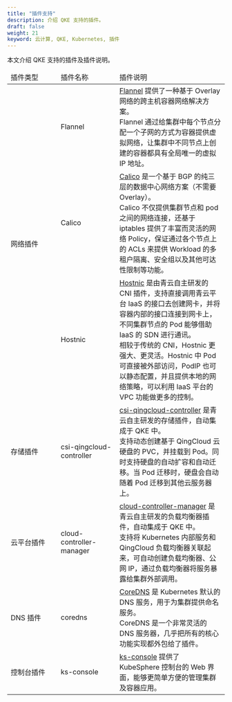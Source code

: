 ```yaml
---
title: "插件支持"
description: 介绍 QKE 支持的插件。
draft: false
weight: 21
keyword: 云计算, QKE, Kubernetes, 插件
---
```


本文介绍 QKE 支持的插件及插件说明。

<table>
  <thead>
  <tr>
   <td style="width: 100px">插件类型</td><td style="width: 120px">插件名称</td><td>插件说明</td></tr>
  </thead>
  <tr>
   <td rowspan="3">网络插件</td><td>Flannel</td><td><a href="https://github.com/coreos/flannel">Flannel</a> 提供了一种基于 Overlay 网络的跨主机容器网络解决方案。<br/>Flannel 通过给集群中每个节点分配一个子网的方式为容器提供虚拟网络，让集群中不同节点上创建的容器都具有全局唯一的虚拟 IP 地址。</td>
  </tr>
  <tr>
   <td>Calico</td><td><a href="https://www.tigera.io/project-calico/">Calico</a> 是一个基于 BGP 的纯三层的数据中心网络方案（不需要 Overlay）。<br/>Calico 不仅提供集群节点和 pod 之间的网络连接，还基于 iptables 提供了丰富而灵活的网络 Policy，保证通过各个节点上的 ACLs 来提供 Workload 的多租户隔离、安全组以及其他可达性限制等功能。</td>
  </tr>
  <tr>
    <td>Hostnic</td><td><a href=https://github.com/yunify/hostnic-cni>Hostnic</a> 是由青云自主研发的 CNI 插件，支持直接调用青云平台 IaaS 的接口去创建网卡，并将容器内部的接口连接到网卡上，不同集群节点的 Pod 能够借助 IaaS 的 SDN 进行通讯。<br/>相较于传统的 CNI，Hostnic 更强大、更灵活。Hostnic 中 Pod 可直接被外部访问，PodIP 也可以静态配置，并且提供本地的网络策略，可以利用 IaaS 平台的 VPC 功能做更多的控制。</td>
  </tr>
   <tr>
    <td>存储插件</td><td>csi-qingcloud-controller</td><td><a href="https://github.com/yunify/qingcloud-csi">csi-qingcloud-controller</a> 是青云自主研发的存储插件，自动集成于 QKE 中。<br/>支持动态创建基于 QingCloud 云硬盘的 PVC，并挂载到 Pod。同时支持硬盘的自动扩容和自动迁移。当 Pod 迁移时，硬盘会自动随着 Pod 迁移到其他云服务器上。</td>
  </tr>
  <tr>
    <td>云平台插件</td><td>cloud-controller-manager</td><td><a href="https://github.com/yunify/qingcloud-cloud-controller-manager">cloud-controller-manager</a> 是青云自主研发的负载均衡器插件，自动集成于 QKE 中。<br/>支持将 Kubernetes 内部服务和 QingCloud 负载均衡器关联起来，可自动创建负载均衡器、公网 IP，通过负载均衡器将服务暴露给集群外部调用。</td>
  </tr>
    <tr>
    <td>DNS 插件</td><td>coredns</td><td><a href="https://github.com/coredns/coredns">CoreDNS</a> 是 Kubernetes 默认的 DNS 服务，用于为集群提供命名服务。<br/>CoreDNS 是一个非常灵活的 DNS 服务器，几乎把所有的核心功能实现都外包给了插件。 </td>
  </tr>
  <tr>
    <td>控制台插件</td><td>ks-console</td><td><a href="https://github.com/kubesphere/console">ks-console</a> 提供了 KubeSphere 控制台的 Web 界面，能够更简单方便的管理集群及容器应用。</td> 
  </tr>
</table>
